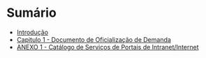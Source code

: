 # Sumário

* [Introdução](README.md)
* [Capitulo 1 - Documento de Oficialização de Demanda](chapter1-dod.md)
* [ANEXO 1 - Catálogo de Serviços de Portais de Intranet/Internet](anexo1-catalogo.md)

